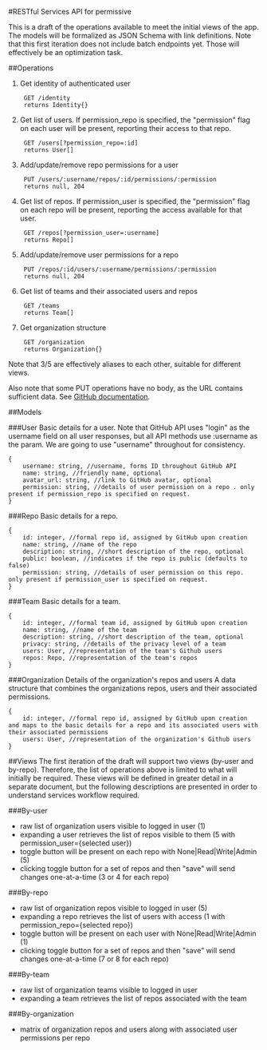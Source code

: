 #RESTful Services API for permissive

This is a draft of the operations available to meet the initial views of the app. The models will be formalized as JSON Schema with link definitions. Note that this first iteration does not include batch endpoints yet. Those will effectively be an optimization task.

##Operations

1. Get identity of authenticated user
  
        GET /identity
        returns Identity{}

1. Get list of users. If permission_repo is specified, the "permission" flag on each user will be present, reporting their access to that repo.

        GET /users[?permission_repo=:id]
        returns User[]

1. Add/update/remove repo permissions for a user

        PUT /users/:username/repos/:id/permissions/:permission
        returns null, 204

1. Get list of repos. If permission_user is specified, the "permission" flag on each repo will be present, reporting the access available for that user.

        GET /repos[?permission_user=:username]
        returns Repo[]

1. Add/update/remove user permissions for a repo

        PUT /repos/:id/users/:username/permissions/:permission
        returns null, 204
        
1. Get list of teams and their associated users and repos

        GET /teams
        returns Team[]
        
1. Get organization structure
        
        GET /organization
        returns Organization{}


Note that 3/5 are effectively aliases to each other, suitable for different views.

Also note that some PUT operations have no body, as the URL contains sufficient data. See [GitHub documentation](https://developer.github.com/v3/#http-verbs).

##Models

###User
Basic details for a user. Note that GitHub API uses "login" as the username field on all user responses, but all API methods use :username as the param. We are going to use "username" throughout for consistency.

    {
        username: string, //username, forms ID throughout GitHub API
        name: string, //friendly name, optional
        avatar_url: string, //link to GitHub avatar, optional
        permission: string, //details of user permission on a repo . only present if permission_repo is specified on request.
    }

###Repo
Basic details for a repo.

    {
        id: integer, //formal repo id, assigned by GitHub upon creation
        name: string, //name of the repo
        description: string, //short description of the repo, optional
        public: boolean, //indicates if the repo is public (defaults to false)
        permission: string, //details of user permission on this repo. only present if permission_user is specified on request.
    }
    
###Team
Basic details for a team.

    {
        id: integer, //formal team id, assigned by GitHub upon creation
        name: string, //name of the team
        description: string, //short description of the team, optional
        privacy: string, //details of the privacy level of a team
        users: User, //representation of the team's Github users
        repos: Repo, //representation of the team's repos
    }
    
###Organization
Details of the organization's repos and users
A data structure that combines the organizations repos, users and their associated permissions.

    {
        id: integer, //formal repo id, assigned by GitHub upon creation and maps to the basic details for a repo and its associated users with their associated permissions
        users: User, //representation of the organization's Github users
    }

##Views
The first iteration of the draft will support two views (by-user and by-repo). Therefore, the list of operations above is limited to what will initially be required. These views will be defined in greater detail in a separate document, but the following descriptions are presented in order to understand services workflow required.

###By-user
* raw list of organization users visible to logged in user (1)
* expanding a user retrieves the list of repos visible to them (5 with permission_user={selected user})
* toggle button will be present on each repo with None|Read|Write|Admin (5)
* clicking toggle button for a set of repos and then "save" will send changes one-at-a-time (3 or 4 for each repo)

###By-repo
* raw list of organization repos visible to logged in user (5)
* expanding a repo retrieves the list of users with access (1 with permission_repo={selected repo})
* toggle button will be present on each user with None|Read|Write|Admin (1)
* clicking toggle button for a set of repos and then "save" will send changes one-at-a-time (7 or 8 for each repo)

###By-team
* raw list of organization teams visible to logged in user
* expanding a team retrieves the list of repos associated with the team

###By-organization
* matrix of organization repos and users along with associated user permissions per repo
